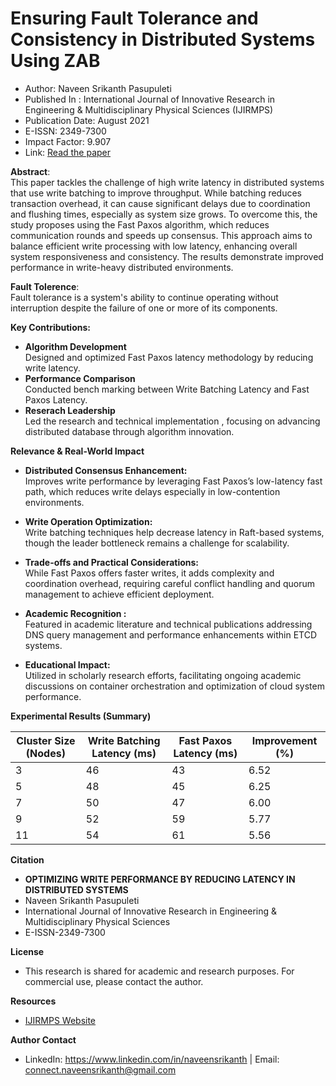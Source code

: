 # Ensuring Fault Tolerance and Consistency in Distributed Systems Using ZAB
* Author: Naveen Srikanth Pasupuleti
* Published In : International Journal of Innovative Research in Engineering & Multidisciplinary Physical Sciences (IJIRMPS)
* Publication Date: August 2021
* E-ISSN: 2349-7300
* Impact Factor: 9.907
* Link: [Read the paper](https://www.ijirmps.org/research-paper.php?id=232536)

**Abstract**:\
This paper tackles the challenge of high write latency in distributed systems that use write batching to improve throughput. While batching reduces transaction overhead, it can cause significant delays due to coordination and flushing times, especially as system size grows. To overcome this, the study proposes using the Fast Paxos algorithm, which reduces communication rounds and speeds up consensus. This approach aims to balance efficient write processing with low latency, enhancing overall system responsiveness and consistency. The results demonstrate improved performance in write-heavy distributed environments.

**Fault Tolerence**:\
Fault tolerance is a system's ability to continue operating without interruption despite the failure of one or more of its components.

**Key Contributions:** 
* **Algorithm Development** \
  Designed and optimized Fast Paxos latency methodology by reducing write latency.
* **Performance Comparison** \
  Conducted bench marking between Write Batching Latency and Fast Paxos Latency.
* **Reserach Leadership** \
  Led the research and technical implementation , focusing on advancing distributed database through algorithm innovation.

**Relevance & Real-World Impact**
* **Distributed Consensus Enhancement:**\
Improves write performance by leveraging Fast Paxos’s low-latency fast path, which reduces write delays especially in low-contention environments.

* **Write Operation Optimization:**\
Write batching techniques help decrease latency in Raft-based systems, though the leader bottleneck remains a challenge for scalability.

* **Trade-offs and Practical Considerations:**\
While Fast Paxos offers faster writes, it adds complexity and coordination overhead, requiring careful conflict handling and quorum management to achieve efficient deployment.

* **Academic Recognition :** \
    Featured in academic literature and technical publications addressing DNS query management and performance enhancements within ETCD systems.
* **Educational Impact:** \
    Utilized in scholarly research efforts, facilitating ongoing academic discussions on container orchestration and optimization of cloud system performance.

**Experimental Results (Summary)**

| Cluster Size (Nodes) | Write Batching Latency (ms)| Fast Paxos Latency (ms)| Improvement (%) |
| ---------------------| --------------------- | --------------------------- | ----------------|
| 3                    | 46                    | 43                          | 6.52            |
| 5                    | 48                    | 45                          | 6.25            |
| 7                    | 50                    | 47                          | 6.00            |
| 9                    | 52                    | 59                          | 5.77            |
| 11                   | 54                    | 61                          | 5.56            |

**Citation**
* **OPTIMIZING WRITE PERFORMANCE BY REDUCING LATENCY IN DISTRIBUTED SYSTEMS**
*   Naveen Srikanth Pasupuleti
*   International Journal of Innovative Research in Engineering & Multidisciplinary Physical Sciences
*   E-ISSN-2349-7300

**License**
* This research is shared for academic and research purposes. For commercial use, please contact the author.

**Resources**
* [IJIRMPS Website](https://www.ijirmps.org/)

**Author Contact** 
  * LinkedIn: https://www.linkedin.com/in/naveensrikanth | Email: connect.naveensrikanth@gmail.com
